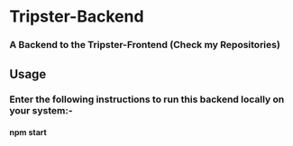 # Tripster-Backend

### A Backend to the Tripster-Frontend (Check my Repositories)

## Usage
### Enter the following instructions to run this backend locally on your system:-
#### npm start

